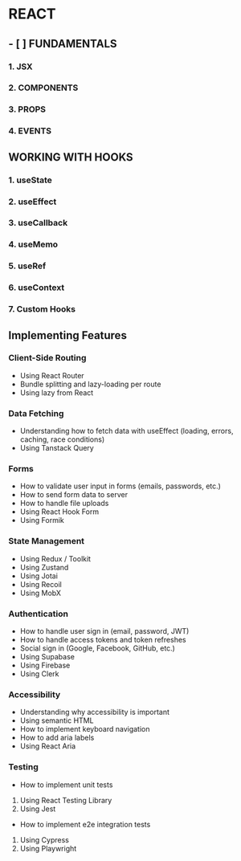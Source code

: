 # REACT

## - [ ] FUNDAMENTALS

### 1. JSX
### 2. COMPONENTS
### 3. PROPS
### 4. EVENTS


## WORKING WITH HOOKS

### 1. useState
### 2. useEffect
### 3. useCallback
### 4. useMemo
### 5. useRef
### 6. useContext
### 7. Custom Hooks

## Implementing Features

### Client-Side Routing
- Using React Router
- Bundle splitting and lazy-loading per route
- Using lazy from React

### Data Fetching
- Understanding how to fetch data with useEffect (loading, errors, caching, race conditions)
- Using Tanstack Query

### Forms
- How to validate user input in forms (emails, passwords, etc.)
- How to send form data to server
- How to handle file uploads
- Using React Hook Form
- Using Formik

### State Management
- Using Redux / Toolkit
- Using Zustand
- Using Jotai
- Using Recoil
- Using MobX

### Authentication
- How to handle user sign in (email, password, JWT)
- How to handle access tokens and token refreshes
- Social sign in (Google, Facebook, GitHub, etc.)
- Using Supabase
- Using Firebase
- Using Clerk

### Accessibility
- Understanding why accessibility is important
- Using semantic HTML
- How to implement keyboard navigation
- How to add aria labels
- Using React Aria

### Testing
- How to implement unit tests
1. Using React Testing Library
2. Using Jest
- How to implement e2e integration tests
1. Using Cypress
2. Using Playwright
